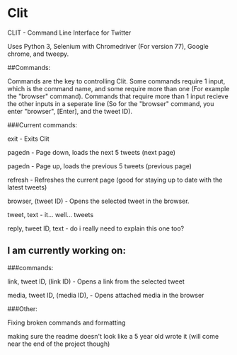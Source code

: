 # Clit
CLIT - Command Line Interface for Twitter

Uses Python 3, Selenium with Chromedriver (For version 77), Google chrome, and tweepy.


##Commands:

Commands are the key to controlling Clit. Some commands require 1 input, which is the command name, and some require more than one (For example the "browser" command). Commands that require more than 1 input recieve the other inputs in a seperate line (So for the "browser" command, you enter "browser", [Enter], and the tweet ID).


###Current commands:

exit - Exits Clit

pagedn - Page down, loads the next 5 tweets (next page)

pagedn - Page up, loads the previous 5 tweets (previous page)

refresh - Refreshes the current page (good for staying up to date with the latest tweets)

browser, (tweet ID) - Opens the selected tweet in the browser.

tweet, text - it... well... tweets

reply, tweet ID, text - do i really need to explain this one too?


## I am currently working on:

###commands:

link, tweet ID, (link ID) - Opens a link from the selected tweet

media, tweet ID, (media ID), - Opens attached media in the browser


###Other:

Fixing broken commands and formatting

making sure the readme doesn't look like a 5 year old wrote it (will come near the end of the project though)

